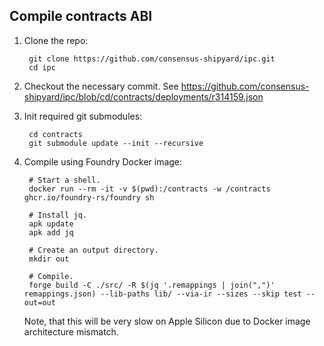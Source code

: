 ## Compile contracts ABI

1. Clone the repo:

        git clone https://github.com/consensus-shipyard/ipc.git
        cd ipc

2. Checkout the necessary commit. See https://github.com/consensus-shipyard/ipc/blob/cd/contracts/deployments/r314159.json
3. Init required git submodules:

        cd contracts
        git submodule update --init --recursive

4. Compile using Foundry Docker image:

        # Start a shell.
        docker run --rm -it -v $(pwd):/contracts -w /contracts ghcr.io/foundry-rs/foundry sh

        # Install jq.
        apk update
        apk add jq

        # Create an output directory.
        mkdir out

        # Compile.
        forge build -C ./src/ -R $(jq '.remappings | join(",")' remappings.json) --lib-paths lib/ --via-ir --sizes --skip test --out=out

    Note, that this will be very slow on Apple Silicon due to Docker image architecture mismatch.
